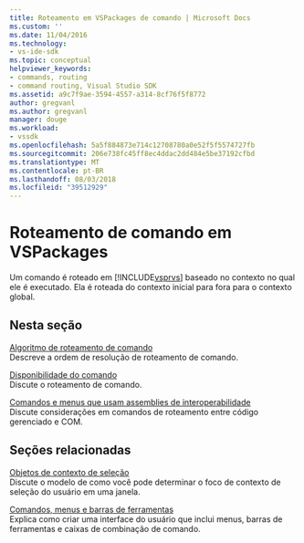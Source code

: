 ```yaml
---
title: Roteamento em VSPackages de comando | Microsoft Docs
ms.custom: ''
ms.date: 11/04/2016
ms.technology:
- vs-ide-sdk
ms.topic: conceptual
helpviewer_keywords:
- commands, routing
- command routing, Visual Studio SDK
ms.assetid: a9c7f9ae-3594-4557-a314-8cf76f5f8772
author: gregvanl
ms.author: gregvanl
manager: douge
ms.workload:
- vssdk
ms.openlocfilehash: 5a5f884873e714c12708780a0e52f5f5574727fb
ms.sourcegitcommit: 206e738fc45ff8ec4ddac2dd484e5be37192cfbd
ms.translationtype: MT
ms.contentlocale: pt-BR
ms.lasthandoff: 08/03/2018
ms.locfileid: "39512929"
---
```

# <a name="command-routing-in-vspackages"></a>Roteamento de comando em VSPackages
Um comando é roteado em [!INCLUDE[vsprvs](../../code-quality/includes/vsprvs_md.md)] baseado no contexto no qual ele é executado. Ela é roteada do contexto inicial para fora para o contexto global.  
  
## <a name="in-this-section"></a>Nesta seção  
 [Algoritmo de roteamento de comando](../../extensibility/internals/command-routing-algorithm.md)  
 Descreve a ordem de resolução de roteamento de comando.  
  
 [Disponibilidade do comando](../../extensibility/internals/command-availability.md)  
 Discute o roteamento de comando.  
  
 [Comandos e menus que usam assemblies de interoperabilidade](../../extensibility/internals/commands-and-menus-that-use-interop-assemblies.md)  
 Discute considerações em comandos de roteamento entre código gerenciado e COM.  
  
## <a name="related-sections"></a>Seções relacionadas  
 [Objetos de contexto de seleção](../../extensibility/internals/selection-context-objects.md)  
 Discute o modelo de como você pode determinar o foco de contexto de seleção do usuário em uma janela.  
  
 [Comandos, menus e barras de ferramentas](../../extensibility/internals/commands-menus-and-toolbars.md)  
 Explica como criar uma interface do usuário que inclui menus, barras de ferramentas e caixas de combinação de comando.